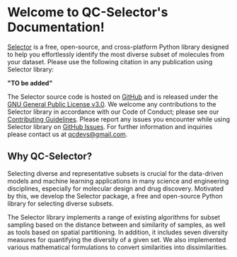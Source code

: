 <!-- #region -->
# Welcome to QC-Selector's Documentation!

[Selector](https://github.com/theochem/Selector) is a free, open-source, and cross-platform Python library designed to help you effortlessly identify the most diverse subset of molecules from your dataset. Please use the following citation in any publication using Selector library:

**"TO be added"**

The Selector source code is hosted on [GitHub](https://github.com/theochem/Selector) and is released under the [GNU General Public License v3.0](https://github.com/theochem/Selector/blob/main/LICENSE). We welcome any contributions to the Selector library in accordance with our Code of Conduct; please see our [Contributing Guidelines](https://qcdevs.org/guidelines/QCDevsCodeOfConduct/). Please report any issues you encounter while using Selector library on [GitHub Issues](https://github.com/theochem/Selector/issues). For further information and inquiries please contact us at qcdevs@gmail.com.


## Why QC-Selector?

Selecting diverse and representative subsets is crucial for the data-driven models and machine
learning applications in many science and engineering disciplines, especially for molecular design
and drug discovery. Motivated by this, we develop the Selector package, a free and open-source Python library for selecting diverse subsets.

The Selector library implements a range of existing algorithms for subset sampling based on the
distance between and similarity of samples, as well as tools based on spatial partitioning. In
addition, it includes seven diversity measures for quantifying the diversity of a given set. We also
implemented various mathematical formulations to convert similarities into dissimilarities.

<!-- #endregion -->
